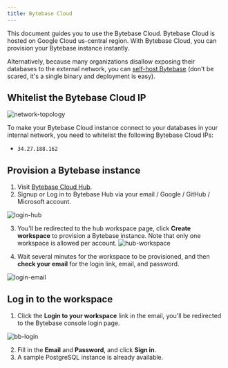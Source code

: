 ```yaml
---
title: Bytebase Cloud
---
```


This document guides you to use the Bytebase Cloud. Bytebase Cloud is hosted on Google Cloud
us-central region. With Bytebase Cloud, you can provision your Bytebase instance instantly.

Alternatively, because many organizations disallow exposing their databases to the external network, you can [self-host Bytebase](/docs/get-started/self-host) (don't be scared, it's a single binary and deployment is easy).

## Whitelist the Bytebase Cloud IP

![network-topology](/content/docs/get-started/saas/topology.webp)

To make your Bytebase Cloud instance
connect to your databases in your internal network, you need to whitelist the following Bytebase
Cloud IPs:

- `34.27.188.162`

## Provision a Bytebase instance

1. Visit [Bytebase Cloud Hub](https://hub.bytebase.com/).
2. Signup or Log in to Bytebase Hub via your email / Google / GitHub / Microsoft account.

![login-hub](/content/docs/get-started/saas/login-hub.webp)

3. You'll be redirected to the hub workspace page, click **Create workspace** to provision a Bytebase instance. Note that only one workspace is allowed per account.
   ![hub-workspace](/content/docs/get-started/saas/hub-workspace.webp)

4. Wait several minutes for the workspace to be provisioned, and then **check your email** for the login link, email, and password.

![login-email](/content/docs/get-started/saas/login-email.webp)

## Log in to the workspace

1. Click the **Login to your workspace** link in the email, you'll be redirected to the Bytebase console login page.

![bb-login](/content/docs/get-started/saas/bb-login.webp)

2. Fill in the **Email** and **Password**, and click **Sign in**.
3. A sample PostgreSQL instance is already available.
